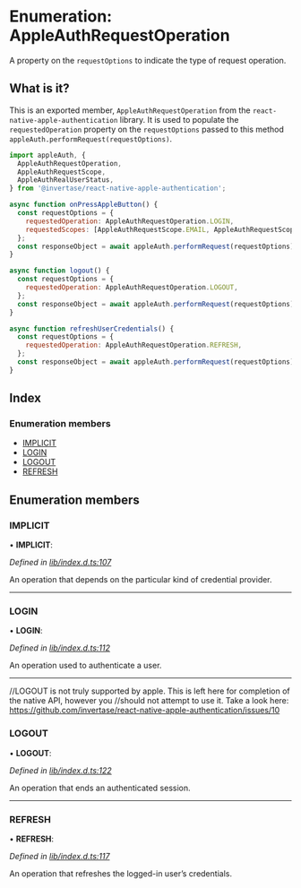 # Enumeration: AppleAuthRequestOperation

A property on the `requestOptions` to indicate the type of request operation.

## What is it?

This is an exported member, `AppleAuthRequestOperation` from the `react-native-apple-authentication` library. It is used to populate the `requestedOperation` property on the `requestOptions` passed to this method `appleAuth.performRequest(requestOptions)`.

```js
import appleAuth, {
  AppleAuthRequestOperation,
  AppleAuthRequestScope,
  AppleAuthRealUserStatus,
} from '@invertase/react-native-apple-authentication';

async function onPressAppleButton() {
  const requestOptions = {
    requestedOperation: AppleAuthRequestOperation.LOGIN,
    requestedScopes: [AppleAuthRequestScope.EMAIL, AppleAuthRequestScope.FULL_NAME],
  };
  const responseObject = await appleAuth.performRequest(requestOptions);
}

async function logout() {
  const requestOptions = {
    requestedOperation: AppleAuthRequestOperation.LOGOUT,
  };
  const responseObject = await appleAuth.performRequest(requestOptions);
}

async function refreshUserCredentials() {
  const requestOptions = {
    requestedOperation: AppleAuthRequestOperation.REFRESH,
  };
  const responseObject = await appleAuth.performRequest(requestOptions);
}
```

## Index

### Enumeration members

- [IMPLICIT](_lib_index_d_.rnappleauth.appleauthrequestoperation.md#implicit)
- [LOGIN](_lib_index_d_.rnappleauth.appleauthrequestoperation.md#login)
- [LOGOUT](_lib_index_d_.rnappleauth.appleauthrequestoperation.md#logout)
- [REFRESH](_lib_index_d_.rnappleauth.appleauthrequestoperation.md#refresh)

## Enumeration members

### IMPLICIT

• **IMPLICIT**:

_Defined in [lib/index.d.ts:107](https://github.com/invertase/react-native-apple-authentication/blob/2b75721d/lib/index.d.ts#L107)_

An operation that depends on the particular kind of credential provider.

---

### LOGIN

• **LOGIN**:

_Defined in [lib/index.d.ts:112](https://github.com/invertase/react-native-apple-authentication/blob/2b75721d/lib/index.d.ts#L112)_

An operation used to authenticate a user.

---

//LOGOUT is not truly supported by apple. This is left here for completion of the native API, however you
//should not attempt to use it. Take a look here: https://github.com/invertase/react-native-apple-authentication/issues/10
### LOGOUT

• **LOGOUT**:

_Defined in [lib/index.d.ts:122](https://github.com/invertase/react-native-apple-authentication/blob/2b75721d/lib/index.d.ts#L122)_

An operation that ends an authenticated session.

---

### REFRESH

• **REFRESH**:

_Defined in [lib/index.d.ts:117](https://github.com/invertase/react-native-apple-authentication/blob/2b75721d/lib/index.d.ts#L117)_

An operation that refreshes the logged-in user’s credentials.
